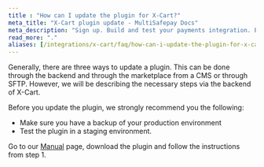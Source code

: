 ```yaml
---
title : "How can I update the plugin for X-Cart?"
meta_title: "X-Cart plugin update - MultiSafepay Docs"
meta_description: "Sign up. Build and test your payments integration. Explore our products and services. Use our API Reference, SDKs, and wrappers. Get support."
read_more: "."
aliases: [/integrations/x-cart/faq/how-can-i-update-the-plugin-for-x-cart/]
---
```

Generally, there are three ways to update a plugin. This can be done through the backend and through the marketplace from a CMS or through SFTP. However, we will be describing the necessary steps via the backend of X-Cart.

Before you update the plugin, we strongly recommend you the following:

* Make sure you have a backup of your production environment
* Test the plugin in a staging environment.

Go to our [Manual](/integrations/ecommerce-integrations/x-cart) page, download the plugin and follow the instructions from step 1.